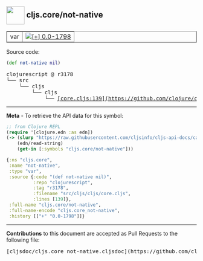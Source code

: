 ## <img width="48px" valign="middle" src="http://i.imgur.com/Hi20huC.png"> cljs.core/not-native

 <table border="1">
<tr>

<td>var</td>
<td><a href="https://github.com/cljsinfo/cljs-api-docs/tree/0.0-1798"><img valign="middle" alt="[+] 0.0-1798" src="https://img.shields.io/badge/+-0.0--1798-lightgrey.svg"></a> </td>
</tr>
</table>






Source code:

```clj
(def not-native nil)
```

 <pre>
clojurescript @ r3178
└── src
    └── cljs
        └── cljs
            └── <ins>[core.cljs:139](https://github.com/clojure/clojurescript/blob/r3178/src/cljs/cljs/core.cljs#L139)</ins>
</pre>


---

__Meta__ - To retrieve the API data for this symbol:

```clj
;; from Clojure REPL
(require '[clojure.edn :as edn])
(-> (slurp "https://raw.githubusercontent.com/cljsinfo/cljs-api-docs/catalog/cljs-api.edn")
    (edn/read-string)
    (get-in [:symbols "cljs.core/not-native"]))
```

```clj
{:ns "cljs.core",
 :name "not-native",
 :type "var",
 :source {:code "(def not-native nil)",
          :repo "clojurescript",
          :tag "r3178",
          :filename "src/cljs/cljs/core.cljs",
          :lines [139]},
 :full-name "cljs.core/not-native",
 :full-name-encode "cljs.core_not-native",
 :history [["+" "0.0-1798"]]}

```

---

__Contributions__ to this document are accepted as Pull Requests to the following file:

 <pre>
[cljsdoc/cljs.core_not-native.cljsdoc](https://github.com/cljsinfo/cljs-api-docs/blob/master/cljsdoc/cljs.core_not-native.cljsdoc)
</pre>

